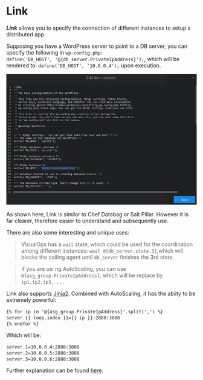 # Link

***Link*** allows you to specify the connection of different instances to setup a distributed app.

Supposing you have a WordPress server to point to a DB server, you can specify the following in `wp-config.php`:<br />
`define('DB_HOST', '@{db_server.PrivateIpAddress}');`, which will be rendered to: `define('DB_HOST', '10.0.0.4');` upon execution.

![](https://raw.githubusercontent.com/MadeiraCloud/docs-image/master/ide_pointer.png)

As shown here, Link is similar to Chef Databag or Salt Pillar. However it is far clearer, therefore easier to understand and subsequently use.

There are also some interesting and unique uses:
> VisualOps has a `wait` state, which could be used for the coordination among different instances: `wait @{db_server.state.3}`,which will blocks the calling agent until `db_server` finishes the 3rd state.

>If you are usi ng AutoScaling, you can use `@{asg_group.PrivateIpAddress}`, which will be replace by `ip1,ip2,ip3, ...`

Link also supports [Jinja2](http://jinja.pocoo.org/docs/). Combined with AutoScaling, it has the abiity to be extremely powerful:

    {% for ip in '@{asg_group.PrivateIpAddress}'.split(',') %}
    server.{{ loop.index }}={{ ip }}:2888:3888
    {% endfor %}

Which will be:

    server.1=10.0.0.4:2888:3888
    server.2=10.0.0.5:2888:3888
    server.3=10.0.0.6:2888:3888

Further explanation can be found [here](../reference/link_syntax.md).
